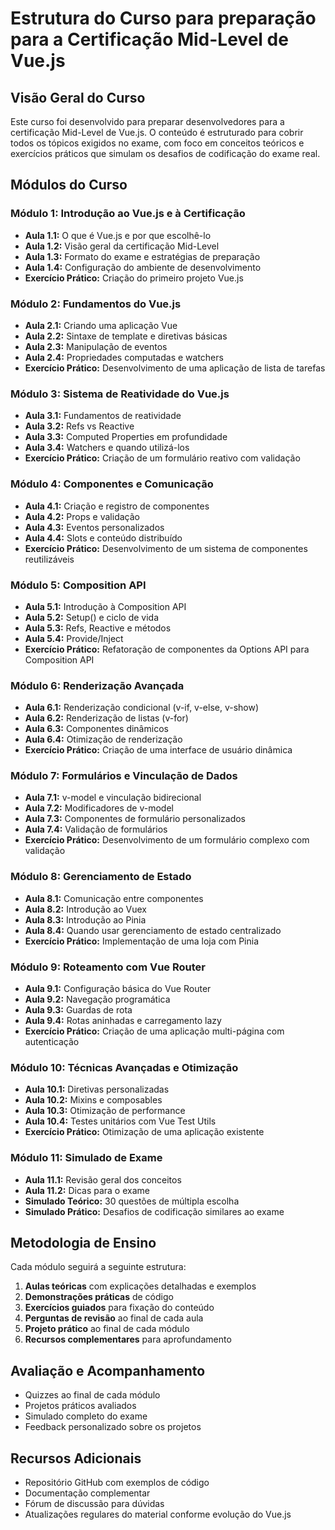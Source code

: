 # Estrutura do Curso para preparação para a Certificação Mid-Level de Vue.js

## Visão Geral do Curso

Este curso foi desenvolvido para preparar desenvolvedores para a certificação Mid-Level de Vue.js. O conteúdo é estruturado para cobrir todos os tópicos exigidos no exame, com foco em conceitos teóricos e exercícios práticos que simulam os desafios de codificação do exame real.

## Módulos do Curso

### Módulo 1: Introdução ao Vue.js e à Certificação

- **Aula 1.1:** O que é Vue.js e por que escolhê-lo
- **Aula 1.2:** Visão geral da certificação Mid-Level
- **Aula 1.3:** Formato do exame e estratégias de preparação
- **Aula 1.4:** Configuração do ambiente de desenvolvimento
- **Exercício Prático:** Criação do primeiro projeto Vue.js

### Módulo 2: Fundamentos do Vue.js

- **Aula 2.1:** Criando uma aplicação Vue
- **Aula 2.2:** Sintaxe de template e diretivas básicas
- **Aula 2.3:** Manipulação de eventos
- **Aula 2.4:** Propriedades computadas e watchers
- **Exercício Prático:** Desenvolvimento de uma aplicação de lista de tarefas

### Módulo 3: Sistema de Reatividade do Vue.js

- **Aula 3.1:** Fundamentos de reatividade
- **Aula 3.2:** Refs vs Reactive
- **Aula 3.3:** Computed Properties em profundidade
- **Aula 3.4:** Watchers e quando utilizá-los
- **Exercício Prático:** Criação de um formulário reativo com validação

### Módulo 4: Componentes e Comunicação

- **Aula 4.1:** Criação e registro de componentes
- **Aula 4.2:** Props e validação
- **Aula 4.3:** Eventos personalizados
- **Aula 4.4:** Slots e conteúdo distribuído
- **Exercício Prático:** Desenvolvimento de um sistema de componentes reutilizáveis

### Módulo 5: Composition API

- **Aula 5.1:** Introdução à Composition API
- **Aula 5.2:** Setup() e ciclo de vida
- **Aula 5.3:** Refs, Reactive e métodos
- **Aula 5.4:** Provide/Inject
- **Exercício Prático:** Refatoração de componentes da Options API para Composition API

### Módulo 6: Renderização Avançada

- **Aula 6.1:** Renderização condicional (v-if, v-else, v-show)
- **Aula 6.2:** Renderização de listas (v-for)
- **Aula 6.3:** Componentes dinâmicos
- **Aula 6.4:** Otimização de renderização
- **Exercício Prático:** Criação de uma interface de usuário dinâmica

### Módulo 7: Formulários e Vinculação de Dados

- **Aula 7.1:** v-model e vinculação bidirecional
- **Aula 7.2:** Modificadores de v-model
- **Aula 7.3:** Componentes de formulário personalizados
- **Aula 7.4:** Validação de formulários
- **Exercício Prático:** Desenvolvimento de um formulário complexo com validação

### Módulo 8: Gerenciamento de Estado

- **Aula 8.1:** Comunicação entre componentes
- **Aula 8.2:** Introdução ao Vuex
- **Aula 8.3:** Introdução ao Pinia
- **Aula 8.4:** Quando usar gerenciamento de estado centralizado
- **Exercício Prático:** Implementação de uma loja com Pinia

### Módulo 9: Roteamento com Vue Router

- **Aula 9.1:** Configuração básica do Vue Router
- **Aula 9.2:** Navegação programática
- **Aula 9.3:** Guardas de rota
- **Aula 9.4:** Rotas aninhadas e carregamento lazy
- **Exercício Prático:** Criação de uma aplicação multi-página com autenticação

### Módulo 10: Técnicas Avançadas e Otimização

- **Aula 10.1:** Diretivas personalizadas
- **Aula 10.2:** Mixins e composables
- **Aula 10.3:** Otimização de performance
- **Aula 10.4:** Testes unitários com Vue Test Utils
- **Exercício Prático:** Otimização de uma aplicação existente

### Módulo 11: Simulado de Exame

- **Aula 11.1:** Revisão geral dos conceitos
- **Aula 11.2:** Dicas para o exame
- **Simulado Teórico:** 30 questões de múltipla escolha
- **Simulado Prático:** Desafios de codificação similares ao exame

## Metodologia de Ensino

Cada módulo seguirá a seguinte estrutura:

1. **Aulas teóricas** com explicações detalhadas e exemplos
2. **Demonstrações práticas** de código
3. **Exercícios guiados** para fixação do conteúdo
4. **Perguntas de revisão** ao final de cada aula
5. **Projeto prático** ao final de cada módulo
6. **Recursos complementares** para aprofundamento

## Avaliação e Acompanhamento

- Quizzes ao final de cada módulo
- Projetos práticos avaliados
- Simulado completo do exame
- Feedback personalizado sobre os projetos

## Recursos Adicionais

- Repositório GitHub com exemplos de código
- Documentação complementar
- Fórum de discussão para dúvidas
- Atualizações regulares do material conforme evolução do Vue.js
